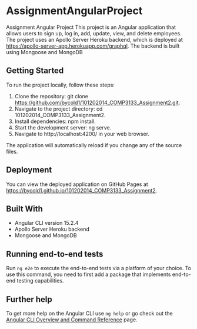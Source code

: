 # AssignmentAngularProject

Assignment Angular Project
This project is an Angular application that allows users to sign up, log in, add, update, view, and delete employees. The project uses an Apollo Server Heroku backend, which is deployed at https://apollo-server-app.herokuapp.com/graphql. The backend is built using Mongoose and MongoDB

## Getting Started
To run the project locally, follow these steps:

1. Clone the repository: git clone https://github.com/bycold1/101202014_COMP3133_Assignment2.git.
2. Navigate to the project directory: cd 101202014_COMP3133_Assignment2.
3. Install dependencies: npm install.
4. Start the development server: ng serve.
5. Navigate to http://localhost:4200/ in your web browser.

The application will automatically reload if you change any of the source files.

## Deployment
You can view the deployed application on GitHub Pages at https://bycold1.github.io/101202014_COMP3133_Assignment2.

## Built With


* Angular CLI version 15.2.4
* Apollo Server Heroku backend
* Mongoose and MongoDB



## Running end-to-end tests

Run `ng e2e` to execute the end-to-end tests via a platform of your choice. To use this command, you need to first add a package that implements end-to-end testing capabilities.

## Further help

To get more help on the Angular CLI use `ng help` or go check out the [Angular CLI Overview and Command Reference](https://angular.io/cli) page.
